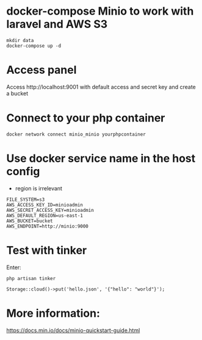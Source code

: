 
# docker-compose Minio to work with laravel and AWS S3
```
mkdir data
docker-compose up -d
```
# Access panel 

Access http://localhost:9001 with default access and secret key and create a bucket

# Connect to your php container
```
docker network connect minio_minio yourphpcontainer
```
# Use docker service name in the host config

* region is irrelevant
```
FILE_SYSTEM=s3
AWS_ACCESS_KEY_ID=minioadmin
AWS_SECRET_ACCESS_KEY=minioadmin
AWS_DEFAULT_REGION=us-east-1
AWS_BUCKET=bucket
AWS_ENDPOINT=http://minio:9000
```
# Test with tinker

Enter:
```
php artisan tinker

Storage::cloud()->put('hello.json', '{"hello": "world"}');
```
# More information:

https://docs.min.io/docs/minio-quickstart-guide.html